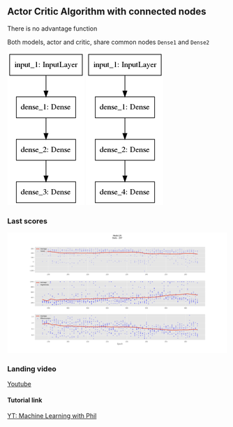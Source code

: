 #
## Actor Critic Algorithm with connected nodes

There is no advantage function

Both models, actor and critic, share common nodes `Dense1` and `Dense2`

![Nodes](./Model-29/model/actor.png) ![Nodes](./Model-29/model/critic.png)

### Last scores

![image](./Model-29/scores-06-10--16-29-00.png)


### Landing video

[Youtube](https://youtu.be/IeuL82qYqQk)
    
    
    
#### Tutorial link

[YT: Machine Learning with Phil](https://www.youtube.com/watch?v=2vJtbAha3To)

